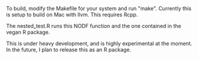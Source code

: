 To build, modify the Makefile for your system and run "make". Currently this is setup to build on Mac with llvm. This requires Rcpp.

The nested_test.R runs this NODF function and the one contained in the vegan R package. 

This is under heavy development, and is highly experimental at the moment. In the future, I plan to release this as an R package. 